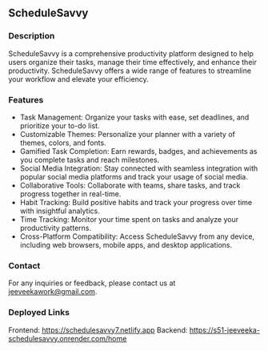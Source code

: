 ## ScheduleSavvy

### Description

ScheduleSavvy is a comprehensive productivity platform designed to help users organize their tasks, manage their time effectively, and enhance their productivity. ScheduleSavvy offers a wide range of features to streamline your workflow and elevate your efficiency.

### Features

- Task Management: Organize your tasks with ease, set deadlines, and prioritize your to-do list.
- Customizable Themes: Personalize your planner with a variety of themes, colors, and fonts.
- Gamified Task Completion: Earn rewards, badges, and achievements as you complete tasks and reach milestones.
- Social Media Integration: Stay connected with seamless integration with popular social media platforms and track your usage of social media.
- Collaborative Tools: Collaborate with teams, share tasks, and track progress together in real-time.
- Habit Tracking: Build positive habits and track your progress over time with insightful analytics.
- Time Tracking: Monitor your time spent on tasks and analyze your productivity patterns.
- Cross-Platform Compatibility: Access ScheduleSavvy from any device, including web browsers, mobile apps, and desktop applications.

### Contact

For any inquiries or feedback, please contact us at jeeveekawork@gmail.com.

### Deployed Links

Frontend: https://schedulesavvy7.netlify.app
Backend: https://s51-jeeveeka-schedulesavvy.onrender.com/home
